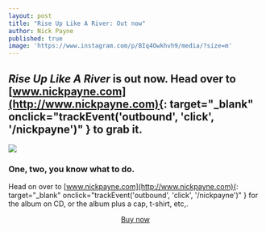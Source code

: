 ```yaml
---
layout: post
title: "Rise Up Like A River: Out now"
author: Nick Payne
published: true
image: 'https://www.instagram.com/p/BIq4Owkhvh9/media/?size=m'
---
```


## *Rise Up Like A River* is out now. Head over to [www.nickpayne.com](http://www.nickpayne.com){: target="_blank" onclick="trackEvent('outbound', 'click', '/nickpayne')" } to grab it.

<div style="margin-bottom: 1.25em;">
  <img src="http://www.nickpayne.com/images/album.jpg">
</div>

### One, two, you know what to do.

Head on over to [www.nickpayne.com](http://www.nickpayne.com){: target="_blank" onclick="trackEvent('outbound', 'click', '/nickpayne')" } for the album on CD, or the album plus a cap, t-shirt, etc,.

<p style="text-align: center;"><a class="button radius" title="Pre-order Nick's album" target="_blank" href="http://www.nickpayne.com" onclick="trackEvent('outbound', 'click', '/nickpayne')">Buy now</a></p>
